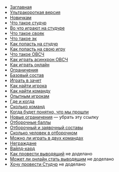 - [Заглавная](https://github.com/nfarukshin/studchr/blob/main/all-questions.md)
- [Ультракороткая версия](https://github.com/nfarukshin/studchr/blob/main/ultra-short.md)
- [Новичкам](https://github.com/nfarukshin/studchr/blob/main/for-newcomers.md)
- [Что такое студчр](https://github.com/nfarukshin/studchr/blob/main/wtf.md)
- [Во что играют на студчре](https://github.com/nfarukshin/studchr/blob/main/games-wtf.md)
- [Что такое свояк](https://github.com/nfarukshin/studchr/blob/main/svoya-igra-wtf.md)
- [Что такое эк](https://github.com/nfarukshin/studchr/blob/main/ek-wtf.md)
- [Как попасть на студчр](https://github.com/nfarukshin/studchr/blob/main/kak-popast.md)
- [Как попасть на свою игру](https://github.com/nfarukshin/studchr/blob/main/kak-popast-si.md)
- [Что такое ОВСЧ](https://github.com/nfarukshin/studchr/blob/main/ovsch-wtf.md)
- [Как играть асинхрон ОВСЧ](https://github.com/nfarukshin/studchr/blob/main/asynchron-ovsch-how.md)
- [Как играть онлайн](https://github.com/nfarukshin/studchr/blob/main/ovsch-online-how.md)
- [Ограничения](https://github.com/nfarukshin/studchr/blob/main/other-restrictions.md)
- [Базовый состав](https://github.com/nfarukshin/studchr/blob/main/base-sostav.md)
- [Играть в зачет](https://github.com/nfarukshin/studchr/blob/main/zachyot.md)
- [Как найти игрока](https://github.com/nfarukshin/studchr/blob/main/need-player.md)
- [Как найти команду](https://github.com/nfarukshin/studchr/blob/main/need-for-team.md)
- [Опытным игрокам](https://github.com/nfarukshin/studchr/blob/main/for-elders.md)
- [Где и когда](https://github.com/nfarukshin/studchr/blob/main/where.md)
- [Сколько команд](https://github.com/nfarukshin/studchr/blob/main/how-mush-teams.md)
- [Когда будет понятно, что мы прошли](https://github.com/nfarukshin/studchr/blob/main/where-when.md)
- [Новые ограничения](https://github.com/nfarukshin/studchr/blob/main/other-restrictions.md) — убрать эту ссылку
- [Отборочные баллы](https://github.com/nfarukshin/studchr/blob/main/otbor-points.md)
- [Отборочный и заявочный составы](https://github.com/nfarukshin/studchr/blob/main/sostav.md)
- [Сколько человек в отборочном](https://github.com/nfarukshin/studchr/blob/main/otbor-sostav.md)
- [Можно ли играть в двух командах](https://github.com/nfarukshin/studchr/blob/main/two-teams.md)
- [Неграждане](https://github.com/nfarukshin/studchr/blob/main/foreigners.md)
- [Вайлд-кард](https://github.com/nfarukshin/studchr/blob/main/wild-card.md)
- [Как провести выводящий](https://github.com/nfarukshin/studchr/blob/main/vyvod-turnir.md) не доделано
- [Может ли онлайн стать выводящим](https://github.com/nfarukshin/studchr/blob/main/vyvod-turnir-online.md) не доделано
- [Хочу провести Студчр](https://github.com/nfarukshin/studchr/blob/main/organize-studchr.md) не доделано

